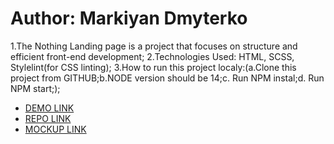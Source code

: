 # Author: Markiyan Dmyterko

1.The Nothing Landing page is a project that focuses on structure and efficient front-end development;
2.Technologies Used: HTML, SCSS, Stylelint(for CSS linting);
3.How to run this project localy:(a.Clone this project from GITHUB;b.NODE version should be 14;c. Run NPM instal;d. Run NPM start;);

- [DEMO LINK](https://MarkiMark3.github.io/nothing-landing/)
- [REPO LINK](https://github.com/MarkiMark3/nothing-landing)
- [MOCKUP LINK](https://www.figma.com/design/DtkQmQ797hk0nI4KfMi2Uq/BOSE-New-Version?node-id=6802-139&node-type=canvas&t=rnvSpH9vIADmN1cr-0)
